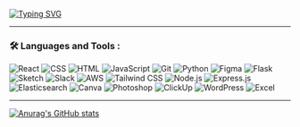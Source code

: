 [![Typing SVG](https://readme-typing-svg.demolab.com?font=Fira+Code&pause=1000&color=1C13F7&repeat=false&width=435&lines=Welcome+to+my+GitHub+profile)](https://git.io/typing-svg)

<!--
**Emeka1993/Emeka1993** is a ✨ _special_ ✨ repository because its `README.md` (this file) appears on your GitHub profile.

Here are some ideas to get you started:

- 🔭 I’m currently working on ...
- 🌱 I’m currently learning ...
- 👯 I’m looking to collaborate on ...
- 🤔 I’m looking for help with ...
- 💬 Ask me about ...
- 📫 How to reach me: ...
- 😄 Pronouns: ...
- ⚡ Fun fact: ...
--> 

---

### :hammer_and_wrench: Languages and Tools :

<div class="icon-container">
  <img src="https://img.shields.io/badge/React-%2361DAFB.svg?style=for-the-badge&logo=react&logoColor=white" title="React" alt="React"/>
  <img src="https://img.shields.io/badge/CSS3-%231572B6.svg?style=for-the-badge&logo=css3&logoColor=white" title="CSS3" alt="CSS"/>
  <img src="https://img.shields.io/badge/HTML5-%23E34F26.svg?style=for-the-badge&logo=html5&logoColor=white" title="HTML5" alt="HTML"/>
  <img src="https://img.shields.io/badge/JavaScript-%23F7DF1E.svg?style=for-the-badge&logo=javascript&logoColor=black" title="JavaScript" alt="JavaScript"/>
  <img src="https://img.shields.io/badge/Git-%23F05032.svg?style=for-the-badge&logo=git&logoColor=white" title="Git" alt="Git"/>
  <img src="https://img.shields.io/badge/Python-%233776AB.svg?style=for-the-badge&logo=python&logoColor=white" title="Python" alt="Python"/> 
  <img src="https://img.shields.io/badge/Figma-%23F24E1E.svg?style=for-the-badge&logo=figma&logoColor=white" title="Figma" alt="Figma"/>
  <img src="https://img.shields.io/badge/Flask-%23000.svg?style=for-the-badge&logo=flask&logoColor=white" title="Flask" alt="Flask"/>
  <img src="https://img.shields.io/badge/Sketch-%23F7B500.svg?style=for-the-badge&logo=sketch&logoColor=black" title="Sketch" alt="Sketch"/>
  <img src="https://img.shields.io/badge/Slack-%234A154B.svg?style=for-the-badge&logo=slack&logoColor=white" title="Slack" alt="Slack"/>
  <img src="https://img.shields.io/badge/AWS-%23232F3E.svg?style=for-the-badge&logo=amazon-aws&logoColor=white" title="AWS" alt="AWS"/>
  <img src="https://img.shields.io/badge/Tailwind%20CSS-%2338B2AC.svg?style=for-the-badge&logo=tailwind-css&logoColor=white" title="Tailwind CSS" alt="Tailwind CSS"/>
  <img src="https://img.shields.io/badge/Node.js-%23339933.svg?style=for-the-badge&logo=node.js&logoColor=white" title="Node.js" alt="Node.js"/>
  <img src="https://img.shields.io/badge/Express.js-%23000000.svg?style=for-the-badge&logo=express&logoColor=white" title="Express.js" alt="Express.js"/>
  <img src="https://img.shields.io/badge/Elasticsearch-%23005571.svg?style=for-the-badge&logo=elasticsearch&logoColor=white" title="Elasticsearch" alt="Elasticsearch"/>
  <img src="https://img.shields.io/badge/Canva-%2300C4CC.svg?style=for-the-badge&logo=canva&logoColor=white" title="Canva" alt="Canva"/>
  <img src="https://img.shields.io/badge/Photoshop-%2331A8FF.svg?style=for-the-badge&logo=adobe-photoshop&logoColor=white" title="Photoshop" alt="Photoshop"/>
  <img src="https://img.shields.io/badge/ClickUp-%234BB2F1.svg?style=for-the-badge&logo=clickup&logoColor=white" title="ClickUp" alt="ClickUp"/>
  <img src="https://img.shields.io/badge/WordPress-%23117AC9.svg?style=for-the-badge&logo=wordpress&logoColor=white" title="WordPress" alt="WordPress"/>
  <img src="https://img.shields.io/badge/Microsoft%20Excel-%23217346.svg?style=for-the-badge&logo=microsoft-excel&logoColor=white" title="Microsoft Excel" alt="Excel"/>
</div>


---


[![Anurag's GitHub stats](https://github-readme-stats.vercel.app/api?username=emeka1993&hide=stars&show_icons=true&theme=highcontrast)](https://github.com/emeka1993/github-readme-stats-)








   


